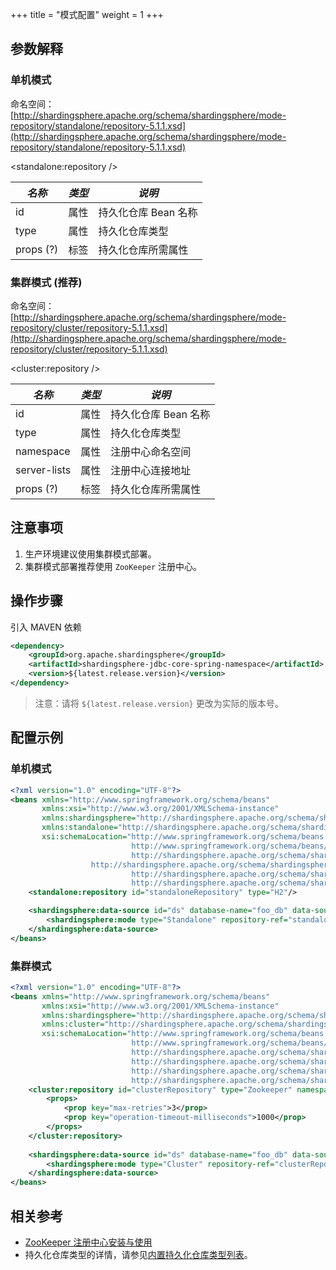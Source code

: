 +++
title = "模式配置"
weight = 1
+++

## 参数解释

### 单机模式

命名空间：[http://shardingsphere.apache.org/schema/shardingsphere/mode-repository/standalone/repository-5.1.1.xsd](http://shardingsphere.apache.org/schema/shardingsphere/mode-repository/standalone/repository-5.1.1.xsd)

<standalone:repository />

| *名称*     | *类型* | *说明*             |
| --------- | ------ | ----------------- |
| id        | 属性   | 持久化仓库 Bean 名称 |
| type      | 属性   | 持久化仓库类型       |
| props (?) | 标签   | 持久化仓库所需属性    |

### 集群模式 (推荐)

命名空间：[http://shardingsphere.apache.org/schema/shardingsphere/mode-repository/cluster/repository-5.1.1.xsd](http://shardingsphere.apache.org/schema/shardingsphere/mode-repository/cluster/repository-5.1.1.xsd)

<cluster:repository />

| *名称*         | *类型* | *说明*             |
| ------------- | ------ | ----------------- |
| id            | 属性   | 持久化仓库 Bean 名称 |
| type          | 属性   | 持久化仓库类型       |
| namespace     | 属性   | 注册中心命名空间     |
| server-lists  | 属性   | 注册中心连接地址     |
| props (?)     | 标签   | 持久化仓库所需属性    |

## 注意事项

1. 生产环境建议使用集群模式部署。
1. 集群模式部署推荐使用 `ZooKeeper` 注册中心。

## 操作步骤

引入 MAVEN 依赖

```xml
<dependency>
    <groupId>org.apache.shardingsphere</groupId>
    <artifactId>shardingsphere-jdbc-core-spring-namespace</artifactId>
    <version>${latest.release.version}</version>
</dependency>
```

> 注意：请将 `${latest.release.version}` 更改为实际的版本号。

## 配置示例

### 单机模式

```xml
<?xml version="1.0" encoding="UTF-8"?>
<beans xmlns="http://www.springframework.org/schema/beans"
       xmlns:xsi="http://www.w3.org/2001/XMLSchema-instance"
       xmlns:shardingsphere="http://shardingsphere.apache.org/schema/shardingsphere/datasource"
       xmlns:standalone="http://shardingsphere.apache.org/schema/shardingsphere/mode-repository/standalone"
       xsi:schemaLocation="http://www.springframework.org/schema/beans
                           http://www.springframework.org/schema/beans/spring-beans.xsd
                           http://shardingsphere.apache.org/schema/shardingsphere/datasource
                  http://shardingsphere.apache.org/schema/shardingsphere/datasource/datasource.xsd
                           http://shardingsphere.apache.org/schema/shardingsphere/mode-repository/standalone
                           http://shardingsphere.apache.org/schema/shardingsphere/mode-repository/standalone/repository.xsd">
    <standalone:repository id="standaloneRepository" type="H2"/>

    <shardingsphere:data-source id="ds" database-name="foo_db" data-source-names="..." rule-refs="...">
        <shardingsphere:mode type="Standalone" repository-ref="standaloneRepository" />
    </shardingsphere:data-source>
</beans>
```

### 集群模式

```xml
<?xml version="1.0" encoding="UTF-8"?>
<beans xmlns="http://www.springframework.org/schema/beans"
       xmlns:xsi="http://www.w3.org/2001/XMLSchema-instance"
       xmlns:shardingsphere="http://shardingsphere.apache.org/schema/shardingsphere/datasource"
       xmlns:cluster="http://shardingsphere.apache.org/schema/shardingsphere/mode-repository/cluster"
       xsi:schemaLocation="http://www.springframework.org/schema/beans
                           http://www.springframework.org/schema/beans/spring-beans.xsd
                           http://shardingsphere.apache.org/schema/shardingsphere/datasource
                           http://shardingsphere.apache.org/schema/shardingsphere/datasource/datasource.xsd
                           http://shardingsphere.apache.org/schema/shardingsphere/mode-repository/cluster
                           http://shardingsphere.apache.org/schema/shardingsphere/mode-repository/cluster/repository.xsd">
    <cluster:repository id="clusterRepository" type="Zookeeper" namespace="regCenter" server-lists="localhost:3182">
        <props>
            <prop key="max-retries">3</prop>
            <prop key="operation-timeout-milliseconds">1000</prop>
        </props>
    </cluster:repository>
    
    <shardingsphere:data-source id="ds" database-name="foo_db" data-source-names="..." rule-refs="...">
        <shardingsphere:mode type="Cluster" repository-ref="clusterRepository" overwrite="false" />
    </shardingsphere:data-source>
</beans>
```

## 相关参考

- [ZooKeeper 注册中心安装与使用](https://zookeeper.apache.org/doc/r3.7.1/zookeeperStarted.html)
- 持久化仓库类型的详情，请参见[内置持久化仓库类型列表](/cn/user-manual/shardingsphere-jdbc/builtin-algorithm/metadata-repository/)。
